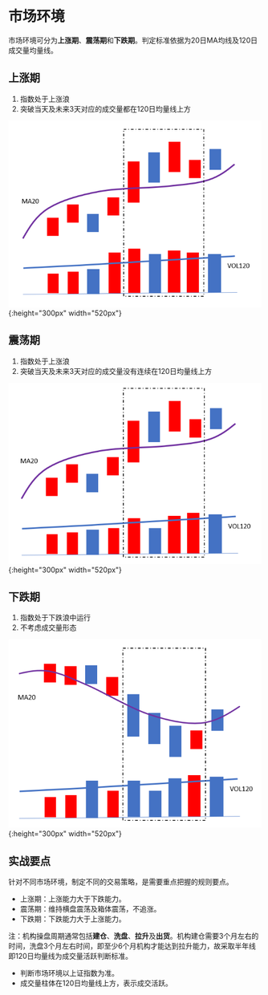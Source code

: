# 市场环境

市场环境可分为**上涨期**、**震荡期**和**下跌期**。判定标准依据为20日MA均线及120日成交量均量线。

## 上涨期

1. 指数处于上涨浪
2. 突破当天及未来3天对应的成交量都在120日均量线上方

![上涨期](img/pr2_0_shangzhangqi.png){:height="300px" width="520px"}

## 震荡期

1. 指数处于上涨浪
2. 突破当天及未来3天对应的成交量没有连续在120日均量线上方

![震荡期](img/pr2_1_zhendangqi.png){:height="300px" width="520px"}

## 下跌期

1. 指数处于下跌浪中运行
2. 不考虑成交量形态

![下跌期](img/pr2_2_xiadieqi.png){:height="300px" width="520px"}

## 实战要点

针对不同市场环境，制定不同的交易策略，是需要重点把握的规则要点。

- 上涨期：上涨能力大于下跌能力。
- 震荡期：维持横盘震荡及箱体震荡，不追涨。
- 下跌期：下跌能力大于上涨能力。

注：机构操盘周期通常包括**建仓**、**洗盘**、**拉升**及**出货**。机构建仓需要3个月左右的时间，洗盘3个月左右时间，即至少6个月机构才能达到拉升能力，故采取半年线即120日均量线为成交量活跃判断标准。

- 判断市场环境以上证指数为准。
- 成交量柱体在120日均量线上方，表示成交活跃。
